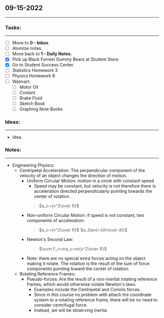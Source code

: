 ## 09-15-2022
---
### Tasks:
---
- [ ] Move to **0 - Inbox**.
- [ ] Atomize notes.
- [ ] Move back to **1 - Daily Notes**.
- [x] Pick up Black Forrest Gummy Bears at Student Store.
- [x] Go to Student Success Center.
- [ ] Statistics Homework 3
- [ ] Physics Homework 8
- [ ] Walmart:
	- [ ] Motor Oil
	- [ ] Coolant
	- [ ] Brake Fluid 
	- [ ] Sketch Book
	- [ ] Graphing Note Books
### Ideas:
---
- Idea.
### Notes:
---
- Engineering Physics:
	- Centripetal Acceleration: The perpendicular component of the velocity of an object changes the direction of motion.
		- Uniform Circular Motion: motion in a circle with constant speed
			- Speed may be constant, but velocity is not therefore there is acceleration directed perpendicularly pointing towards the center of rotation.
			>$a_c={v^2\over R}$
		- Non-uniform Circular Motion:  if speed is not constant, two components of acceleration:
			>$a_c={v^2\over R}$
			>$a_{tan}={dv\over dt}$
		- Newton's Second Law:
			>$\sum F_r=ma_c=m{v^2\over R}$
		- Note: there are no special extra forces acting on the object making it rotate. The rotation is the result of the sum of force components pointing toward the center of rotation.
	- Rotating Reference Frames:
		- Pseudo-forces: Are the result of a non-inertial rotating reference frames, which would otherwise violate Newton's laws.
			- Examples include the Centripetal and Coriolis forces.
			- Since in this course no problem with attach the coordinate system to a rotating reference frame, there will be no need to consider centrifugal force.
			- Instead, we will be observing inertia.